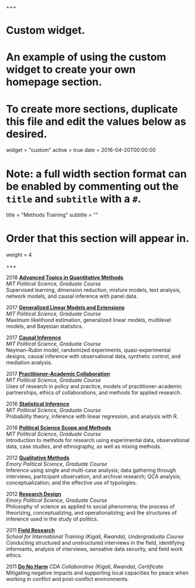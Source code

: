 +++
# Custom widget.
# An example of using the custom widget to create your own homepage section.
# To create more sections, duplicate this file and edit the values below as desired.
widget = "custom"
active = true
date = 2016-04-20T00:00:00

# Note: a full width section format can be enabled by commenting out the `title` and `subtitle` with a `#`.
title = "Methods Training"
subtitle = ""

# Order that this section will appear in.
weight = 4

+++

2018 [**Advanced Topics in Quantitative Methods**](quant4.pdf)  
*MIT Political Science, Graduate Course*  
Supervised learning, dimension reduction, mixture models, text analysis, network models, and causal inference with panel data.

2017 [**Generalized Linear Models and Extensions**](quant3.pdf)  
*MIT Political Science, Graduate Course*  
Maximum likelihood estimation, generalized linear models, multilevel models, and Bayesian statistics.

2017 [**Causal Inference**](quant2.pdf)  
*MIT Political Science, Graduate Course*  
Neyman-Rubin model, randomized experiments, quasi-experimental designs, causal inference with observational data, synthetic control, and mediation analysis.

2017 [**Practitioner-Academic Collaboration**](govlab.pdf)  
*MIT Political Science, Graduate Course*  
Uses of research in policy and practice, models of practitioner-academic partnerships, ethics of collaborations, and methods for applied research.

2016 [**Statistical Inference**](quant1.pdf)  
*MIT Political Science, Graduate Course*  
Probability theory, inference with linear regression, and analysis with R.

2016 [**Political Science Scope and Methods**](scope.pdf)  
*MIT Political Science, Graduate Course*  
Introduction to methods for research using experimental data, observational data, case studies, and ethnography, as well as mixing methods.

2012 [**Qualitative Methods**](qual.pdf)  
*Emory Political Science, Graduate Course*    
Inference using single and multi-case analysis; data gathering through interviews, participant observation, and archival research; QCA analysis; conceptualization; and the effective use of typologies.

2012 [**Research Design**](design.pdf)  
*Emory Political Science, Graduate Course*  
Philosophy of science as applied to social phenomena; the process of theorizing, conceptualizing, and operationalizing; and the structures of inference used in the study of politics.

2011 [**Field Research**](field.pdf)  
*School for International Training (Kigali, Rwanda), Undergraduate Course*  
Conducting structured and unstructured interviews in the field, identifying informants, analysis of interviews, sensative data security, and field work ethics.

2011 [**Do No Harm**](https://www.cdacollaborative.org/what-we-do/conflict-sensitivity/)
*CDA Collaborative (Kigali, Rwanda), Certificate*  
Mitigating negative impacts and supporting local capacities for peace when working in conflict and post-conflict environments.
